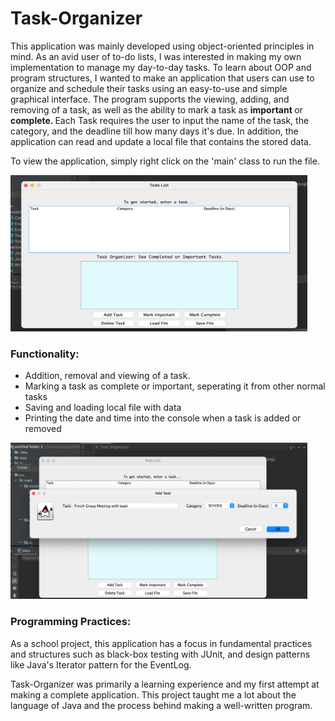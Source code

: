 # Task-Organizer

This application was mainly developed using object-oriented principles in mind. As an avid user of to-do lists, I was interested in making my own implementation to manage my day-to-day tasks. To learn about OOP and program structures, I wanted to make an application that users can use to organize and schedule their tasks using an easy-to-use and simple graphical interface. The program supports the viewing, adding, and removing of a task, as well as the ability to mark a task as <b> important </b> or <b> complete. </b> Each Task requires the user to input the name of the task, the category, and the deadline till how many days it's due. In addition, the application can read and update a local file that contains the stored data.

To view the application, simply right click on the 'main' class to run the file.

<img src="images/main.png" alt="main_view" width="475" height="250">

### Functionality:

- Addition, removal and viewing of a task.
- Marking a task as complete or important, seperating it from other normal tasks
- Saving and loading local file with data
- Printing the date and time into the console when a task is added or removed

<img src="images/add_task.png" alt="adding_task" width="475" height="250">

### Programming Practices:

As a school project, this application has a focus in fundamental practices and structures such as black-box testing with JUnit, and design patterns like Java's Iterator pattern for the EventLog.

Task-Organizer was primarily a learning experience and my first attempt at making a complete application. This project taught me a lot about the language of Java and the process behind making a well-written program.
